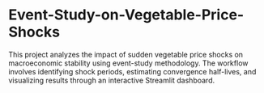 # Event-Study-on-Vegetable-Price-Shocks
This project analyzes the impact of sudden vegetable price shocks on macroeconomic stability using event-study methodology. The workflow involves identifying shock periods, estimating convergence half-lives, and visualizing results through an interactive Streamlit dashboard.
